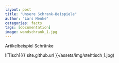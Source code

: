 ```yaml
---
layout: post
title: "Unsere Schrank-Beispiele"
author: "Lars Menke"
categories: facts
tags: [documentation]
image: wandschrank_1.jpg
---
```


Artikelbeispiel Schränke

![Tisch]({{ site.github.url }}/assets/img/stehtisch_1.jpg)